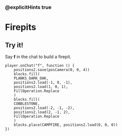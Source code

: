 ### @explicitHints true

# Firepits

## Try it!

Say **f** in the chat to build a firepit.

```template
player.onChat("f", function () {
    positions2.save(posCamera(0, 0, 4))
    blocks.fill(
    PLANKS_DARK_OAK,
    positions2.load(-1, 0, -1),
    positions2.load(1, 0, 1),
    FillOperation.Replace
    )
    blocks.fill(
    COBBLESTONE,
    positions2.load(-2, -1, -2),
    positions2.load(2, -1, 2),
    FillOperation.Replace
    )
    blocks.place(CAMPFIRE, positions2.load(0, 0, 0))
})
```